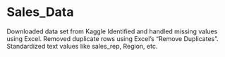 # Sales_Data
Downloaded data set from Kaggle
 Identified and handled missing values using Excel.
 Removed duplicate rows using Excel’s “Remove Duplicates”.
 Standardized text values like sales_rep, Region, etc.
